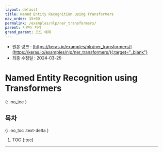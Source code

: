 ```yaml
---
layout: default
title: Named Entity Recognition using Transformers
nav_order: 15+00
permalink: /examples/nlp/ner_transformers/
parent: 자연어 처리
grand_parent: 코드 예제
---
```


* 원본 링크 : [https://keras.io/examples/nlp/ner_transformers/](https://keras.io/examples/nlp/ner_transformers/){:target="_blank"}
* 최종 수정일 : 2024-03-29

# Named Entity Recognition using Transformers
{: .no_toc }

## 목차
{: .no_toc .text-delta }

1. TOC
{:toc}

---

